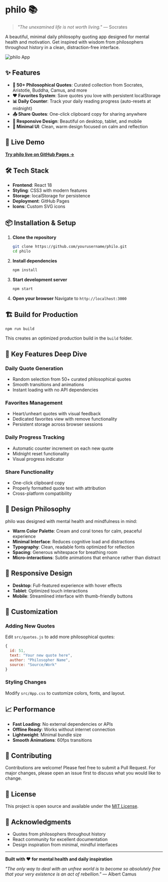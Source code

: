 # philo 📚

> *"The unexamined life is not worth living."* — Socrates

A beautiful, minimal daily philosophy quoting app designed for mental health and motivation. Get inspired with wisdom from philosophers throughout history in a clean, distraction-free interface.

![philo App](https://via.placeholder.com/800x400/faf8f5/4a4a4a?text=philo+-+Daily+Philosophy+Quotes)

## ✨ Features

- **📖 50+ Philosophical Quotes**: Curated collection from Socrates, Aristotle, Buddha, Camus, and more
- **❤️ Favorites System**: Save quotes you love with persistent localStorage
- **📊 Daily Counter**: Track your daily reading progress (auto-resets at midnight)
- **📤 Share Quotes**: One-click clipboard copy for sharing anywhere
- **📱 Responsive Design**: Beautiful on desktop, tablet, and mobile
- **🎨 Minimal UI**: Clean, warm design focused on calm and reflection

## 🚀 Live Demo

**[Try philo live on GitHub Pages →](https://yourusername.github.io/philo)**

## 🛠️ Tech Stack

- **Frontend**: React 18
- **Styling**: CSS3 with modern features
- **Storage**: localStorage for persistence
- **Deployment**: GitHub Pages
- **Icons**: Custom SVG icons

## 📦 Installation & Setup

1. **Clone the repository**
   ```bash
   git clone https://github.com/yourusername/philo.git
   cd philo
   ```

2. **Install dependencies**
   ```bash
   npm install
   ```

3. **Start development server**
   ```bash
   npm start
   ```

4. **Open your browser**
   Navigate to `http://localhost:3000`

## 🏗️ Build for Production

```bash
npm run build
```

This creates an optimized production build in the `build` folder.

## 🎯 Key Features Deep Dive

### Daily Quote Generation
- Random selection from 50+ curated philosophical quotes
- Smooth transitions and animations
- Instant loading with no API dependencies

### Favorites Management
- Heart/unheart quotes with visual feedback
- Dedicated favorites view with remove functionality
- Persistent storage across browser sessions

### Daily Progress Tracking
- Automatic counter increment on each new quote
- Midnight reset functionality
- Visual progress indicator

### Share Functionality
- One-click clipboard copy
- Properly formatted quote text with attribution
- Cross-platform compatibility

## 🎨 Design Philosophy

philo was designed with mental health and mindfulness in mind:

- **Warm Color Palette**: Cream and coral tones for calm, peaceful experience
- **Minimal Interface**: Reduces cognitive load and distractions
- **Typography**: Clean, readable fonts optimized for reflection
- **Spacing**: Generous whitespace for breathing room
- **Micro-interactions**: Subtle animations that enhance rather than distract

## 📱 Responsive Design

- **Desktop**: Full-featured experience with hover effects
- **Tablet**: Optimized touch interactions
- **Mobile**: Streamlined interface with thumb-friendly buttons

## 🔧 Customization

### Adding New Quotes
Edit `src/quotes.js` to add more philosophical quotes:

```javascript
{
  id: 51,
  text: "Your new quote here",
  author: "Philosopher Name",
  source: "Source/Work"
}
```

### Styling Changes
Modify `src/App.css` to customize colors, fonts, and layout.

## 📈 Performance

- **Fast Loading**: No external dependencies or APIs
- **Offline Ready**: Works without internet connection
- **Lightweight**: Minimal bundle size
- **Smooth Animations**: 60fps transitions

## 🤝 Contributing

Contributions are welcome! Please feel free to submit a Pull Request. For major changes, please open an issue first to discuss what you would like to change.

## 📄 License

This project is open source and available under the [MIT License](LICENSE).

## 🙏 Acknowledgments

- Quotes from philosophers throughout history
- React community for excellent documentation
- Design inspiration from minimal, mindful interfaces

---

**Built with ❤️ for mental health and daily inspiration**

*"The only way to deal with an unfree world is to become so absolutely free that your very existence is an act of rebellion."* — Albert Camus

